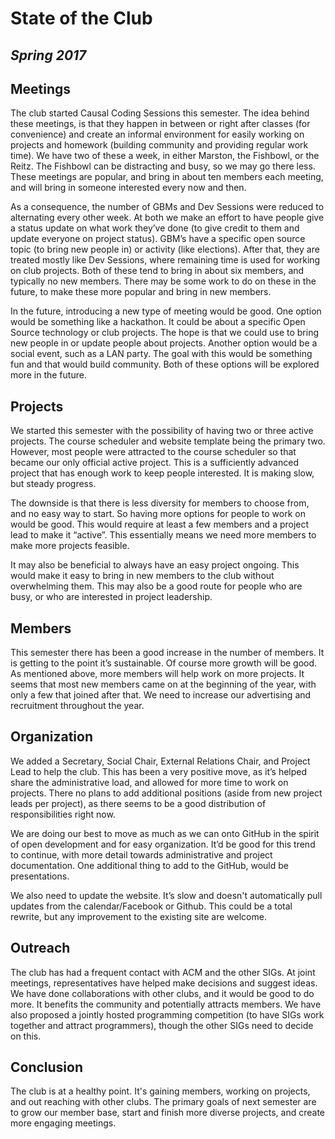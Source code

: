 # State of the Club 

## *Spring 2017*

## Meetings 

The club started Causal Coding Sessions this semester. The idea behind these meetings, is that they happen in between or right after classes (for convenience) and create an informal environment for easily working on projects and homework (building community and providing regular work time). We have two of these a week, in either Marston, the Fishbowl, or the Reitz. The Fishbowl can be distracting and busy, so we may go there less. These meetings are popular, and bring in about ten members each meeting, and will bring in someone interested every now and then. 

As a consequence, the number of GBMs and Dev Sessions were reduced to alternating every other week. At both we make an effort to have people give a status update on what work they’ve done (to give credit to them and update everyone on project status). GBM’s have a specific open source topic (to bring new people in) or activity (like elections). After that, they are treated mostly like Dev Sessions, where remaining time is used for working on club projects. Both of these tend to bring in about six members, and typically no new members. There may be some work to do on these in the future, to make these more popular and bring in new members. 

In the future, introducing a new type of meeting would be good. One option would be something like a hackathon. It could be about a specific Open Source technology or club projects. The hope is that we could use to bring new people in or update people about projects. Another option would be a social event, such as a LAN party. The goal with this would be something fun and that would build community. Both of these options will be explored more in the future. 

## Projects

We started this semester with the possibility of having two or three active projects. The course scheduler and website template being the primary two. However, most people were attracted to the course scheduler so that became our only official active project. This is a sufficiently advanced project that has enough work to keep people interested. It is making slow, but steady progress.

The downside is that there is less diversity for members to choose from, and no easy way to start. So having more options for people to work on would be good. This would require at least a few members and a project lead to make it “active”. This essentially means we need more members to make more projects feasible. 

It may also be beneficial to always have an easy project ongoing. This would make it easy to bring in new members to the club without overwhelming them. This may also be a good route for people who are busy, or who are interested in project leadership. 

## Members

This semester there has been a good increase in the number of members. It is getting to the point it’s sustainable. Of course more growth will be good. As mentioned above, more members will help work on more projects. It seems that most new members came on at the beginning of the year, with only a few that joined after that. We need to increase our advertising and recruitment throughout the year.

## Organization

We added a Secretary, Social Chair, External Relations Chair, and Project Lead to help the club. This has been a very positive move, as it’s helped share the administrative load, and allowed for more time to work on projects. There no plans to add additional positions (aside from new project leads per project), as there seems to be a good distribution of responsibilities right now. 

We are doing our best to move as much as we can onto GitHub in the spirit of open development and for easy organization. It’d be good for this trend to continue, with more detail towards administrative and project documentation. One additional thing to add to the GitHub, would be presentations. 

We also need to update the website. It’s slow and doesn't automatically pull updates from the calendar/Facebook or Github. This could be a total rewrite, but any improvement to the existing site are welcome. 

## Outreach

The club has had a frequent contact with ACM and the other SIGs. At joint meetings, representatives have helped make decisions and suggest ideas. We have done collaborations with other clubs, and it would be good to do more. It benefits the community and potentially attracts members. We have also proposed a jointly hosted programming competition (to have SIGs work together and attract programmers), though the other SIGs need to decide on this. 

## Conclusion 

The club is at a healthy point. It's gaining members, working on projects, and out reaching with other clubs. The primary goals of next semester are to grow our member base, start and finish more diverse projects, and create more engaging meetings. 
